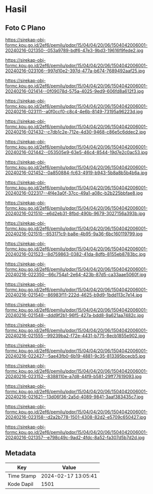 # Hasil

## Foto C Plano

https://sirekap-obj-formc.kpu.go.id/2ef6/pemilu/pdpr/15/04/04/20/06/1504042006001-20240216-021350--053a9789-bdf6-47e3-9bd3-19616f9fede2.jpg

https://sirekap-obj-formc.kpu.go.id/2ef6/pemilu/pdpr/15/04/04/20/06/1504042006001-20240216-023106--997d10e2-397d-477a-b674-7689492aaf25.jpg

https://sirekap-obj-formc.kpu.go.id/2ef6/pemilu/pdpr/15/04/04/20/06/1504042006001-20240216-021414--0f09078d-575a-4025-9ed9-606fd8a612f3.jpg

https://sirekap-obj-formc.kpu.go.id/2ef6/pemilu/pdpr/15/04/04/20/06/1504042006001-20240216-023111--a0f0ccf0-c8c4-4e6b-8149-73195a96223d.jpg

https://sirekap-obj-formc.kpu.go.id/2ef6/pemilu/pdpr/15/04/04/20/06/1504042006001-20240216-021432--c7db1c2e-712e-4d30-9468-c86e5c6ddec2.jpg

https://sirekap-obj-formc.kpu.go.id/2ef6/pemilu/pdpr/15/04/04/20/06/1504042006001-20240216-021442--053505e9-63e5-46c4-8544-19d7e2c0ac53.jpg

https://sirekap-obj-formc.kpu.go.id/2ef6/pemilu/pdpr/15/04/04/20/06/1504042006001-20240216-021452--0a850884-fc63-4919-b943-5b8a8b5b4b6a.jpg

https://sirekap-obj-formc.kpu.go.id/2ef6/pemilu/pdpr/15/04/04/20/06/1504042006001-20240216-022317--4f4e3a0f-37cc-49a1-a08c-b2b225bbfae8.jpg

https://sirekap-obj-formc.kpu.go.id/2ef6/pemilu/pdpr/15/04/04/20/06/1504042006001-20240216-021510--e6d2eb31-8fbd-490b-9679-3027156a393b.jpg

https://sirekap-obj-formc.kpu.go.id/2ef6/pemilu/pdpr/15/04/04/20/06/1504042006001-20240216-021515--653171c9-ba8e-4b95-9a36-6bc160119799.jpg

https://sirekap-obj-formc.kpu.go.id/2ef6/pemilu/pdpr/15/04/04/20/06/1504042006001-20240216-021523--8d759863-0382-41da-8dfb-8155eb8783bc.jpg

https://sirekap-obj-formc.kpu.go.id/2ef6/pemilu/pdpr/15/04/04/20/06/1504042006001-20240216-022350--66c754a1-2e64-423b-87d5-ca33aae5060f.jpg

https://sirekap-obj-formc.kpu.go.id/2ef6/pemilu/pdpr/15/04/04/20/06/1504042006001-20240216-021540--86983f11-222d-4625-b9d9-1bdd113c7e14.jpg

https://sirekap-obj-formc.kpu.go.id/2ef6/pemilu/pdpr/15/04/04/20/06/1504042006001-20240216-021548--ddd9f2b1-96f5-427a-bdd8-9a621aa7482c.jpg

https://sirekap-obj-formc.kpu.go.id/2ef6/pemilu/pdpr/15/04/04/20/06/1504042006001-20240216-021555--99239ba2-f72e-4431-b775-8ecb1855e902.jpg

https://sirekap-obj-formc.kpu.go.id/2ef6/pemilu/pdpr/15/04/04/20/06/1504042006001-20240216-022427--5ae43fb0-6b19-4881-9c35-813395bcecb5.jpg

https://sirekap-obj-formc.kpu.go.id/2ef6/pemilu/pdpr/15/04/04/20/06/1504042006001-20240216-023152--8388110e-a7d8-44f9-b581-29ff77619093.jpg

https://sirekap-obj-formc.kpu.go.id/2ef6/pemilu/pdpr/15/04/04/20/06/1504042006001-20240216-021621--13d06f36-2a5d-4089-9841-3aaf383435c7.jpg

https://sirekap-obj-formc.kpu.go.id/2ef6/pemilu/pdpr/15/04/04/20/06/1504042006001-20240216-023158--d2a2b778-1501-4308-82d2-e5709c650427.jpg

https://sirekap-obj-formc.kpu.go.id/2ef6/pemilu/pdpr/15/04/04/20/06/1504042006001-20240216-021357--e798c49c-9ad2-4fdc-8a52-fa307d5b7d2d.jpg


## Metadata

| Key        | Value               |
| ---------- | ------------------- |
| Time Stamp | 2024-02-17 13:05:41 |
| Kode Dapil | 1501                |




